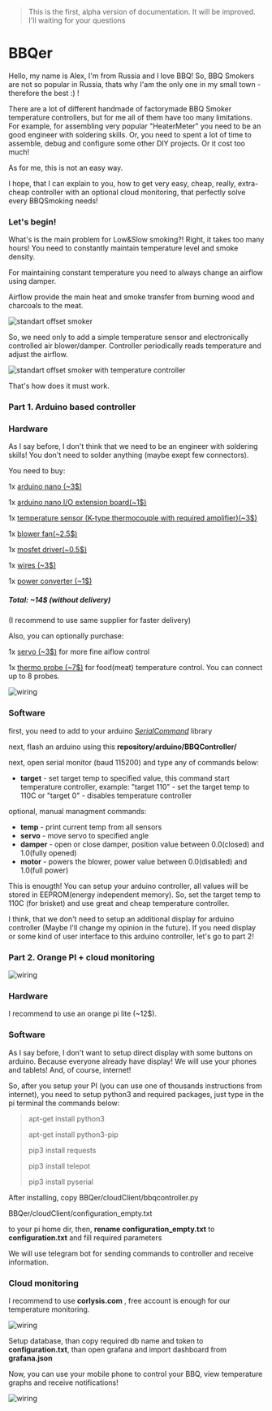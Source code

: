 
> This is the first, alpha version of documentation. It will be improved. I'll waiting for your questions

# BBQer
Hello, my name is Alex, I'm from Russia and I love BBQ!
So, BBQ Smokers are not so popular in Russia, thats why I'am the only one in my small town - therefore the best :) !

There are a lot of different handmade of factorymade BBQ Smoker temperature controllers, but for me all of them have too many limitations.
For example, for assembling very popular "HeaterMeter" you need to be an good engineer with soldering skills.
Or, you need to spent a lot of time to assemble, debug and configure some other DIY projects.
Or it cost too much!

As for me, this is not an easy way.

I hope, that I can explain to you, how to get very easy, cheap, really, extra-cheap controller with an optional cloud monitoring, that perfectly solve every BBQSmoking needs!

### Let's begin!


What's is the main problem for Low&Slow smoking?! Right, it takes too many hours! You need to constantly maintain temperature level and smoke density.

For maintaining constant temperature you need to always change an airflow using damper.

Airflow provide the main heat and smoke transfer from burning wood and charcoals to the meat.

![standart offset smoker](https://github.com/abuharsky/BBQer/raw/master/info/bbq_diagram1.png)

So, we need only to add a simple temperature sensor and electronically controlled air blower/damper.
Controller periodically reads temperature and adjust the airflow.

![standart offset smoker with temperature controller](https://github.com/abuharsky/BBQer/raw/master/info/bbq_diagram2.png)

That's how does it must work.

### Part 1. Arduino based controller

### Hardware

As I say before, I don't think that we need to be an engineer with soldering skills! You don't need to solder anything (maybe exept few connectors).

You need to buy:

1x [arduino nano (~3$)](https://ru.aliexpress.com/store/product/Arduino-Nano-3-0-Arduino-Nano-CH340-usb/1602024_32841140539.html?spm=a2g0v.12010615.0.0.7c3c4263StAGe8)

1x [arduino nano I/O extension board(~1$)](https://ru.aliexpress.com/item/1Pcs-I2C-NANO-I-O-Expansion-Sensor-Shield-Module-For-Arduino-UNO-R3-Nano-V3-0/32829846130.html)

1x [temperature sensor (K-type thermocouple with required amplifier)(~3$)](https://ru.aliexpress.com/item/MAX6675-Module-K-Type-Thermocouple-Temperature-Sensor/32698965438.html)

1x [blower fan(~2.5$)](https://ru.aliexpress.com/item/Brushless-DC-Blower-Cooling-Fan-Sleeve-Bearing-7525S-12V-0-18A-75x33mm-75mm/32731387269.html)

1x [mosfet driver(~0.5$)](https://ru.aliexpress.com/item/TOP-MOSFET-Button-IRF520-MOSFET-Driver-Module-ARM-Raspberry-pi/32662485350.html)

1x [wires (~3$)](https://ru.aliexpress.com/item/Dupont-Wire-Male-to-Male-Male-to-Female-Female-to-Female-Jumper-Cable-120x10cm/32729974130.html)

1x [power converter (~1$)](https://ru.aliexpress.com/item/XL6009-DC-Adjustable-Step-up-boost-Power-Converter-Module-Replace-LM2577/32636472543.html)

##### Total: ~14$ (without delivery)
(I recommend to use same supplier for faster delivery)




Also, you can optionally purchase:

1x [servo (~3$)](https://ru.aliexpress.com/item/MG90S-Micro-Servo-RC/32843925047.html?spm=a2g0s.9042311.0.0.jh7MDU) for more fine aiflow control

1x [thermo probe (~7$)](https://ru.aliexpress.com/item/Thermopro-Thermometer-extra-probe/32778050836.html?spm=a2g0s.9042311.0.0.jh7MDU) for food(meat) temperature control. You can connect up to 8 probes.

![wiring](https://github.com/abuharsky/BBQer/raw/master/info/pic2.jpg)



### Software

first, you need to add to your arduino *[SerialCommand](https://github.com/kroimon/Arduino-SerialCommand)* library

next, flash an arduino using this **repository/arduino/BBQController/**

next, open serial monitor (baud 115200) and type any of commands below:

* **target** <temp> - set target temp to specified value, this command start temperature controller, example: "target 110" - set the target temp to 110С or "target 0" - disables temperature controller

optional, manual managment commands:

* **temp** - print current temp from all sensors
* **servo** <angle> - move servo to specified angle
* **damper** <position> - open or close damper, position value between 0.0(closed) and 1.0(fully opened)
* **motor** <power> - powers the blower, power value between 0.0(disabled) and 1.0(full power)


This is enougth! You can setup your arduino controller, all values will be stored in EEPROM(energy independent memory). So, set the target temp to 110C (for brisket) and use great and cheap temperature controller.

I think, that we don't need to setup an additional display for arduino controller (Maybe I'll change my opinion in the future).
If you need display or some kind of user interface to this arduino controller, let's go to part 2!

### Part 2. Orange PI + cloud monitoring

![wiring](https://github.com/abuharsky/BBQer/raw/master/info/bbq_diagram3.jpg)


### Hardware

I recommend to use an orange pi lite (~12$).

### Software

As I say before, I don't want to setup direct display with some buttons on arduino. Because everyone already have display!
We will use your phones and tablets! And, of course, internet!

So, after you setup your PI (you can use one of thousands instructions from internet), you need to setup python3 and required packages, just type in the pi terminal the commands below:

> apt-get install python3
> 
> apt-get install python3-pip
> 
> pip3 install requests
> 
> pip3 install telepot
> 
> pip3 install pyserial

After installing, copy 
BBQer/cloudClient/bbqcontroller.py

BBQer/cloudClient/configuration_empty.txt

to your pi home dir, then, **rename configuration_empty.txt** to **configuration.txt** and fill required parameters

We will use telegram bot for sending commands to controller and receive information.

### Cloud monitoring

I recommend to use **corlysis.com** , free account is enough for our temperature monitoring.

![wiring](https://github.com/abuharsky/BBQer/raw/master/info/temperature_graph.png)

Setup database, than copy required db name and token to **configuration.txt**, than open grafana and import dashboard from **grafana.json**

Now, you can use your mobile phone to control your BBQ, view temperature graphs and receive notifications!

![wiring](https://github.com/abuharsky/BBQer/raw/master/info/pic1.jpg)
